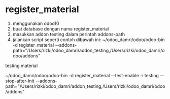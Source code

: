 # register_material

1. menggunakan odoo10
2. buat database dengan nama register_material
2. masukkan addon testing dalam perintah addons-path
3. jalankan script seperti contoh dibawah ini:
~/odoo_damri/odoo/odoo-bin -d register_material --addons-path="/Users/rizki/odoo_damri/addon_testing,/Users/rizki/odoo_damri/odoo/addons"



testing material 

~/odoo_damri/odoo/odoo-bin -d register_material --test-enable -i testing  --stop-after-init  --addons-path="/Users/rizki/odoo_damri/addon_testing,/Users/rizki/odoo_damri/odoo/addons"
